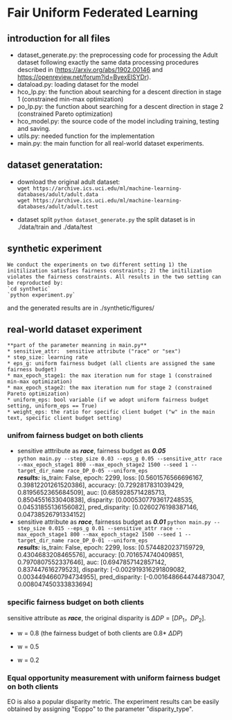 # Fair Uniform Federated Learning


## introduction for all files
* dataset_generate.py: the preprocessing code for processing the Adult dataset following exactly the same data processing procedures described in (https://arxiv.org/abs/1902.00146 and https://openreview.net/forum?id=ByexElSYDr).
* dataload.py: loading dataset for the model
* hco_lp.py: the function about searching for a descent direction in stage 1 (constrained min-max optimization)
* po_lp.py: the function about searching for a descent direction in stage 2 (constrained Pareto optimization)
* hco_model.py: the source code of the model including training, testing and saving.
* utils.py: needed function for the implementation
* main.py: the main function for all real-world dataset experiments.

## dataset generatation:
* download the original adult dataset:  
`wget https://archive.ics.uci.edu/ml/machine-learning-databases/adult/adult.data`  
`wget https://archive.ics.uci.edu/ml/machine-learning-databases/adult/adult.test`  

* dataset split
`python dataset_generate.py`
the split dataset is in ./data/train and ./data/test

## synthetic experiment 
    We conduct the experiments on two different setting 1) the initilization satisfies fairness constraints; 2) the initilization violates the fairness constraints. All results in the two setting can be reproducted by: 
    `cd synthetic`
    `python experiment.py`
and the generated results are in ./synthetic/figures/

## real-world dataset experiment

    **part of the parameter meanning in main.py**
    * sensitive_attr:  sensitive attribute ("race" or "sex")
    * step_size: learning rate
    * eps_g: uniform fairness budget (all clients are assigned the same fairness budget)
    * max_epoch_stage1: the max iteration num for stage 1 (constrained min-max optimization)
    * max_epoch_stage2: the max iteration num for stage 2 (constrained Pareto optimization)
    * uniform_eps: bool variable (if we adopt uniform fairness budget setting, uniform_eps == True)
    * weight_eps: the ratio for specific client budget ("w" in the main text, specific client budget setting)

### unifrom fairness budget on both clients 
*   sensitive atttribute as ***race***,  fairness budget as ***0.05***  
`python main.py --step_size 0.03 --eps_g 0.05 --sensitive_attr race --max_epoch_stage1 800 --max_epoch_stage2 1500 --seed 1 --target_dir_name race_DP_0-05 --uniform_eps`  
***results:*** is_train: False, epoch: 2299, loss: [0.5601576566696167, 0.39812201261520386], accuracy: [0.7292817831039429, 0.8195652365684509], auc: [0.6859285714285713, 0.8504551633040838], disparity: [0.0005307793617248535, 0.04531855136156082], pred_disparity: [0.0260276198387146, 0.04738526791334152]
*   sensitive attribute as ***race***, fairnesss budget as ***0.01***
`python main.py --step_size 0.015 --eps_g 0.01 --sensitive_attr race --max_epoch_stage1 800 --max_epoch_stage2 1500 --seed 1 --target_dir_name race_DP_0-01 --uniform_eps`  
***results:*** is_train: False, epoch: 2299, loss: [0.5744820237159729, 0.4304683208465576], accuracy: [0.7016574740409851, 0.7970807552337646], auc: [0.6947857142857142, 0.837447616279523], disparity: [-0.002919316291809082, 0.0034494660794734955], pred_disparity: [-0.0016486644744873047, 0.008047450333833694]

### specific fairness budget on both clients 
  sensitive attribute as ***race***, the original disparity is $\Delta DP = [DP_1， DP_2]$.
*   w = 0.8  (the fairness budget of both clients are 0.8* $\Delta DP$)
    ` `
*   w = 0.5

*   w = 0.2 

### Equal opportunity measurement with uniform fairness budget on both clients
EO is also a popular disparity metric. The experiment results can be easily obtained by assigning "Eoppo" to the parameter "disparity_type".
